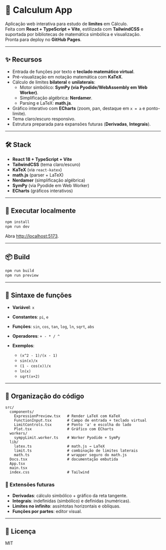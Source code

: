 # 📐 Calculum App

Aplicação web interativa para estudo de **limites** em Cálculo.  
Feita com **React + TypeScript + Vite**, estilizada com **TailwindCSS** e suportada por bibliotecas de matemática simbólica e visualização.  
Pronta para deploy no **GitHub Pages**.

---

## ✨ Recursos
- Entrada de funções por texto e **teclado matemático virtual**.
- Pré-visualização em notação matemática com **KaTeX**.
- Cálculo de limites **bilateral** e **unilaterais**:
  - Motor simbólico: **SymPy (via Pyodide/WebAssembly em Web Worker)**.
  - Simplificação algébrica: **Nerdamer**.
  - Parsing e LaTeX: **math.js**.
- Gráfico interativo com **ECharts** (zoom, pan, destaque em `x = a` e ponto-limite).
- Tema claro/escuro responsivo.
- Estrutura preparada para expansões futuras (**Derivadas**, **Integrais**).

---

## 🛠️ Stack
- **React 18 + TypeScript + Vite**
- **TailwindCSS** (tema claro/escuro)
- **KaTeX** (via `react-katex`)
- **math.js** (parser + LaTeX)
- **Nerdamer** (simplificação algébrica)
- **SymPy** (via Pyodide em Web Worker)
- **ECharts** (gráficos interativos)

---

## 🚀 Executar localmente
```bash
npm install
npm run dev
````

Abra [http://localhost:5173](http://localhost:5173).

---

## 📦 Build

```bash
npm run build
npm run preview
```

---

## 🧮 Sintaxe de funções

* **Variável**: `x`
* **Constantes**: `pi`, `e`
* **Funções**: `sin`, `cos`, `tan`, `log`, `ln`, `sqrt`, `abs`
* **Operadores**: `+ - * / ^`
* **Exemplos**:

  * `(x^2 - 1)/(x - 1)`
  * `sin(x)/x`
  * `(1 - cos(x))/x`
  * `ln(x)`
  * `sqrt(x+2)`

---

## 📂 Organização do código

```
src/
  components/
    ExpressionPreview.tsx   # Render LaTeX com KaTeX
    FunctionInput.tsx       # Campo de entrada + teclado virtual
    LimitControls.tsx       # Ponto 'a' e escolha do lado
    Plot.tsx                # Gráfico com ECharts
  workers/
    sympyLimit.worker.ts    # Worker Pyodide + SymPy
  lib/
    latex.ts                # math.js → LaTeX
    limit.ts                # combinação de limites laterais
    math.ts                 # wrapper seguro do math.js
  Docs.tsx                  # documentação embutida
  App.tsx
  main.tsx
  index.css                 # Tailwind
```

### 🔮 Extensões futuras

* **Derivadas**: cálculo simbólico + gráfico da reta tangente.
* **Integrais**: indefinidas (simbólico) e definidas (numéricas).
* **Limites no infinito**: assíntotas horizontais e oblíquas.
* **Funções por partes**: editor visual.

---

## 📜 Licença

MIT
